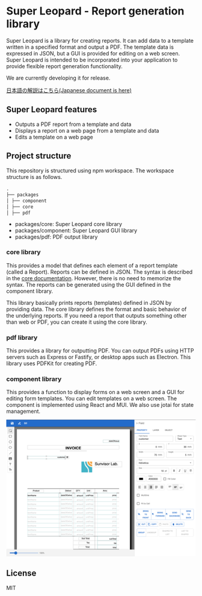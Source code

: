 Super Leopard - Report generation library
==============================

Super Leopard is a library for creating reports.
It can add data to a template written in a specified format and output a PDF.
The template data is expressed in JSON, but a GUI is provided for editing on a web screen.
Super Leopard is intended to be incorporated into your application to provide flexible report generation functionality.

We are currently developing it for release.

[日本語の解説はこちら(Japanese document is here)](./docs/ja/README.md)

Super Leopard features
-------------------

- Outputs a PDF report from a template and data
- Displays a report on a web page from a template and data
- Edits a template on a web page

Project structure
-------------------

This repository is structured using npm workspace.
The workspace structure is as follows.

```
.
├── packages
│ ├── component
│ ├── core
│ ├── pdf
```

- packages/core: Super Leopard core library
- packages/component: Super Leopard GUI library
- packages/pdf: PDF output library

### core library

This provides a model that defines each element of a report template (called a Report).
Reports can be defined in JSON. The syntax is described in the [core documentation](packages/core/README.md).
However, there is no need to memorize the syntax.
The reports can be generated using the GUI defined in the component library.

This library basically prints reports (templates) defined in JSON by providing data.
The core library defines the format and basic behavior of the underlying reports.
If you need a report that outputs something other than web or PDF, you can create it using the core library.

### pdf library

This provides a library for outputting PDF.
You can output PDFs using HTTP servers such as Express or Fastify, or desktop apps such as Electron.
This library uses PDFKit for creating PDF.

### component library

This provides a function to display forms on a web screen and a GUI for editing form templates.
You can edit templates on a web screen.
The component is implemented using React and MUI.
We also use jotai for state management.

![report editor](docs/en/images/report_editor.png)


License
-------

MIT
